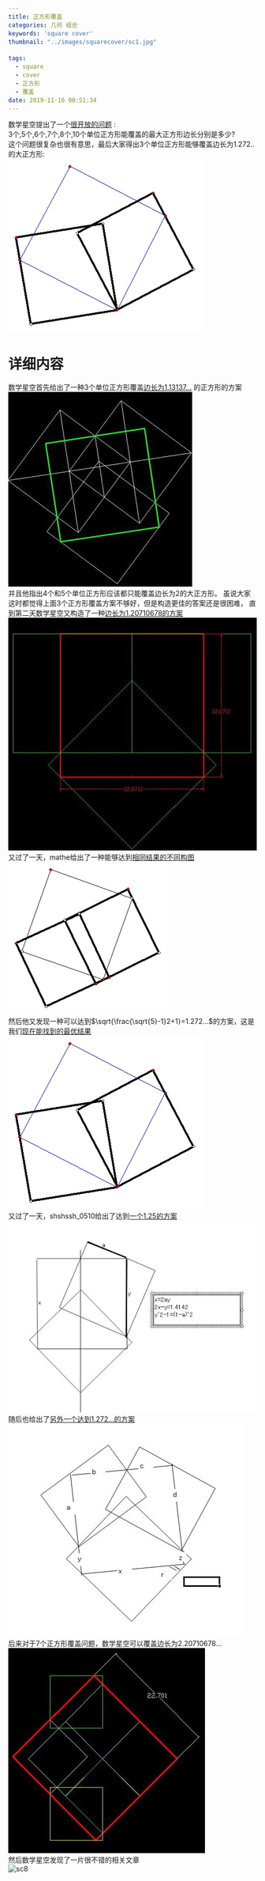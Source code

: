 ```yaml
---
title: 正方形覆盖
categories: 几何 组合
keywords: 'square cover'
thumbnail: "../images/squarecover/sc1.jpg"

tags:
  - square
  - cover
  - 正方形
  - 覆盖
date: 2019-11-16 00:51:34
---
```


数学星空提出了一个[很开放的问题](https://bbs.emath.ac.cn/thread-1589-1-1.html) :  
  3个,5个,6个,7个,8个,10个单位正方形能覆盖的最大正方形边长分别是多少?  
这个问题很复杂也很有意思，最后大家得出3个单位正方形能够覆盖边长为1.272..的大正方形:  
![sc4](../images/squarecover/sc4.gif)  

# 详细内容
数学星空首先给出了一种3个单位正方形覆盖[边长为1.13137...](https://bbs.emath.ac.cn/forum.php?mod=redirect&goto=findpost&ptid=1589&pid=20084&fromuid=20) 的正方形的方案  
![sc1](../images/squarecover/sc1.jpg)  
并且他指出4个和5个单位正方形应该都只能覆盖边长为2的大正方形。 
虽说大家这时都觉得上面3个正方形覆盖方案不够好，但是构造更佳的答案还是很困难， 直到第二天数学星空又构造了一种[边长为1.20710678的方案](https://bbs.emath.ac.cn/forum.php?mod=redirect&goto=findpost&ptid=1589&pid=20098&fromuid=20)  
![sc2](../images/squarecover/sc2.jpg)  
又过了一天，mathe给出了一种能够达到[相同结果的不同构图](https://bbs.emath.ac.cn/forum.php?mod=redirect&goto=findpost&ptid=1589&pid=20112&fromuid=20)  
![sc3](../images/squarecover/sc3.gif)  
然后他又发现一种可以达到$\sqrt{\frac{\sqrt{5}-1}2+1}=1.272...$的方案，这是我们[现在能找到的最优结果](https://bbs.emath.ac.cn/forum.php?mod=redirect&goto=findpost&ptid=1589&pid=20113&fromuid=20)  
![sc4](../images/squarecover/sc4.gif)  
又过了一天，shshssh_0510给出了达到[一个1.25的方案](https://bbs.emath.ac.cn/forum.php?mod=redirect&goto=findpost&ptid=1589&pid=20121&fromuid=20)  
![sc5](../images/squarecover/sc5.jpg)  
随后也给出了[另外一个达到1.272...的方案](https://bbs.emath.ac.cn/forum.php?mod=redirect&goto=findpost&ptid=1589&pid=20122&fromuid=20) 
![sc6](../images/squarecover/sc6.jpg)  
后来对于7个正方形覆盖问题，数学星空可以覆盖边长为2.20710678...  
![sc7](../images/squarecover/sc7.jpg)  
然后数学星空发现了一片很不错的相关文章  
![sc8](../images/squarecover/sc8.jpg)  
